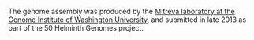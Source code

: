 [//]: # (Created by ./bin/manage_files.pl from ./species/Trichuris_suis/PRJNA179528/Trichuris_suis_PRJNA179528.assembly.html on Thu Jun 11 13:46:27 2020)
The genome assembly was produced by the [Mitreva laboratory at the Genome Institute of Washington University](http://genome.wustl.edu/people/groups/detail/mitreva-lab/), and submitted in late 2013 as part of the 50 Helminth Genomes project.
